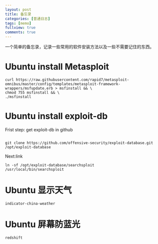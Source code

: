 ```yaml
---
layout: post
title: 备忘录
categories: [普通日志]
tags: [memo]
fullview: true
comments: true
---
```

一个简单的备忘录，记录一些常用的软件安装方法以及一些不需要记住的东西。

# Ubuntu install Metasploit

<pre><code>curl https://raw.githubusercontent.com/rapid7/metasploit-omnibus/master/config/templates/metasploit-framework-wrappers/msfupdate.erb > msfinstall && \
chmod 755 msfinstall && \
./msfinstall</code></pre>

# Ubuntu install exploit-db

Frist step: get exploit-db in github

<pre><code>
git clone https://github.com/offensive-security/exploit-database.git /opt/exploit-database
</code></pre>

Next:link 

<code>ln -sf /opt/exploit-database/searchsploit /usr/local/bin/searchsploit</code>

# Ubuntu 显示天气

    indicator-china-weather

# Ubuntu 屏幕防蓝光

    redshift